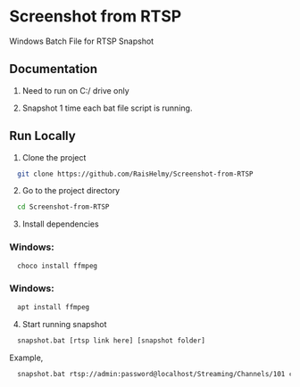 # Screenshot from RTSP
Windows Batch File for RTSP Snapshot


## Documentation

1. Need to run on C:/ drive only

2. Snapshot 1 time each bat file script is running.
## Run Locally

1. Clone the project

```bash
  git clone https://github.com/RaisHelmy/Screenshot-from-RTSP
```

2. Go to the project directory

```bash
  cd Screenshot-from-RTSP
```

3. Install dependencies

### Windows:
```bash
  choco install ffmpeg
```
### Windows:
```bash
  apt install ffmpeg
```

4. Start running snapshot

```bash
  snapshot.bat [rtsp link here] [snapshot folder]
```
Example,
```bash
  snapshot.bat rtsp://admin:password@localhost/Streaming/Channels/101 camera01
```
